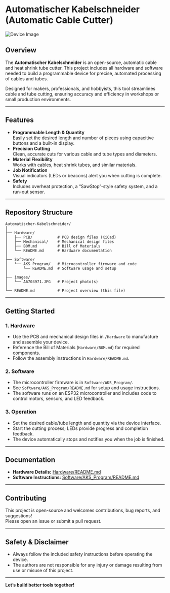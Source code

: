 # Automatischer Kabelschneider (Automatic Cable Cutter)

![Device Image](./images/A6703971.JPG"Image")

## Overview

The **Automatischer Kabelschneider** is an open-source, automatic cable and heat shrink tube cutter. This project includes all hardware and software needed to build a programmable device for precise, automated processing of cables and tubes.

Designed for makers, professionals, and hobbyists, this tool streamlines cable and tube cutting, ensuring accuracy and efficiency in workshops or small production environments.

---

## Features

- **Programmable Length & Quantity**  
  Easily set the desired length and number of pieces using capacitive buttons and a built-in display.
- **Precision Cutting**  
  Clean, accurate cuts for various cable and tube types and diameters.
- **Material Flexibility**  
  Works with cables, heat shrink tubes, and similar materials.
- **Job Notification**  
  Visual indicators (LEDs or beacons) alert you when cutting is complete.
- **Safety**  
  Includes overheat protection, a “SawStop”-style safety system, and a run-out sensor.

---

## Repository Structure

```
Automatischer-Kabelschneider/
│
├── Hardware/
│   ├── PCB/           # PCB design files (KiCad)
│   ├── Mechanical/    # Mechanical design files
│   ├── BOM.md         # Bill of Materials
│   └── README.md      # Hardware documentation
│
├── Software/
│   └── AKS_Program/   # Microcontroller firmware and code
│       └── README.md  # Software usage and setup
│
├── images/
│   └── A6703971.JPG   # Project photo(s)
│
└── README.md          # Project overview (this file)
```

---

## Getting Started

### 1. Hardware

- Use the PCB and mechanical design files in `/Hardware` to manufacture and assemble your device.
- Reference the Bill of Materials (`Hardware/BOM.md`) for required components.
- Follow the assembly instructions in `Hardware/README.md`.

### 2. Software

- The microcontroller firmware is in `Software/AKS_Program/`.
- See `Software/AKS_Program/README.md` for setup and usage instructions.
- The software runs on an ESP32 microcontroller and includes code to control motors, sensors, and LED feedback.

### 3. Operation

- Set the desired cable/tube length and quantity via the device interface.
- Start the cutting process; LEDs provide progress and completion feedback.
- The device automatically stops and notifies you when the job is finished.

---

## Documentation

- **Hardware Details:** [Hardware/README.md](Hardware/README.md)
- **Software Instructions:** [Software/AKS_Program/README.md](Software/AKS_Program/README.md)

---

## Contributing

This project is open-source and welcomes contributions, bug reports, and suggestions!  
Please open an issue or submit a pull request.

---

## Safety & Disclaimer

- Always follow the included safety instructions before operating the device.
- The authors are not responsible for any injury or damage resulting from use or misuse of this project.

---

**Let’s build better tools together!**
